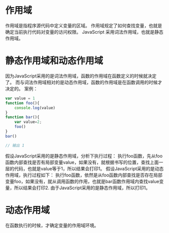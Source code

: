 # 作用域

作用域是指程序源代码中定义变量的区域。
作用域规定了如何查找变量，也就是确定当前执行代码对变量的访问权限。
JavaScript 采用词法作用域，也就是静态作用域。

# 静态作用域和动态作用域

因为JavaScript采用的是词法作用域，函数的作用域在函数定义的时候就决定了。
而与词法作用域相对的是动态作用域，函数的作用域是在函数调用的时候才决定的。
案例：

```javascript
var value = 1
function foo(){
    console.log(value)
}
function bar(){
    var value=2;
    foo()
}
bar()

// 输出 1
```

假设JavaScript采用的是静态作用域，分析下执行过程：
执行foo函数，先从foo函数内部查找是否有局部变量value，如果没有，就根据书写的位置，查找上面一层的代码，也就是value等于1，所以结果会打印1。
假设JavaScript采用的是动态作用域，执行过程如下：
执行foo函数，依然是从foo函数内部查找是否存在局部变量foo，如果没有，就从调用函数的作用，也就是bar函数作用域内查找value变量，所以结果会打印2.
由于JavaScript采用的是静态作用域，所以打印1。

# 动态作用域

在函数执行的时候，才确定变量的作用域环境。